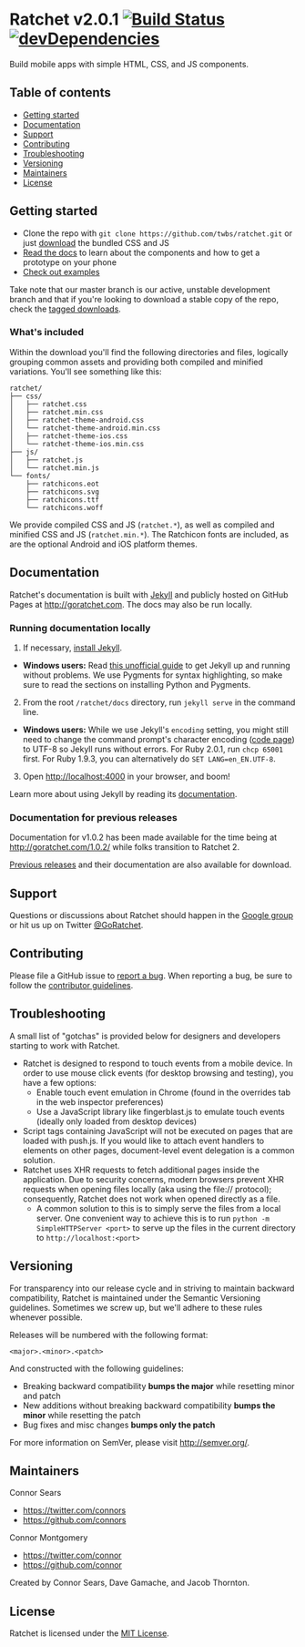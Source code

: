 # Ratchet v2.0.1 [![Build Status](https://secure.travis-ci.org/twbs/ratchet.png)](http://travis-ci.org/twbs/ratchet) [![devDependencies](https://david-dm.org/twbs/ratchet/dev-status.png?theme=shields.io)](https://david-dm.org/twbs/ratchet#info=devDependencies)

Build mobile apps with simple HTML, CSS, and JS components.

## Table of contents

- [Getting started](#getting-started)
- [Documentation](#documentation)
- [Support](#support)
- [Contributing](#contributing)
- [Troubleshooting](#troubleshooting)
- [Versioning](#versioning)
- [Maintainers](#maintainers)
- [License](#license)

## Getting started

- Clone the repo with `git clone https://github.com/twbs/ratchet.git` or just [download](http://github.com/twbs/ratchet/archive/v2.0.1.zip) the bundled CSS and JS
- [Read the docs](http://goratchet.com) to learn about the components and how to get a prototype on your phone
- [Check out examples](http://goratchet.com/examples/)

Take note that our master branch is our active, unstable development branch and that if you're looking to download a stable copy of the repo, check the [tagged downloads](https://github.com/twbs/ratchet/tags).

### What's included

Within the download you'll find the following directories and files, logically grouping common assets and providing both compiled and minified variations. You'll see something like this:

```
ratchet/
├── css/
│   ├── ratchet.css
│   ├── ratchet.min.css
│   ├── ratchet-theme-android.css
│   └── ratchet-theme-android.min.css
│   ├── ratchet-theme-ios.css
│   └── ratchet-theme-ios.min.css
├── js/
│   ├── ratchet.js
│   └── ratchet.min.js
└── fonts/
    ├── ratchicons.eot
    ├── ratchicons.svg
    ├── ratchicons.ttf
    └── ratchicons.woff
```

We provide compiled CSS and JS (`ratchet.*`), as well as compiled and minified CSS and JS (`ratchet.min.*`). The Ratchicon fonts are included, as are the optional Android and iOS platform themes.

## Documentation

Ratchet's documentation is built with [Jekyll](http://jekyllrb.com) and publicly hosted on GitHub Pages at <http://goratchet.com>. The docs may also be run locally.

### Running documentation locally

1. If necessary, [install Jekyll](http://jekyllrb.com/docs/installation).
  - **Windows users:** Read [this unofficial guide](https://github.com/juthilo/run-jekyll-on-windows/) to get Jekyll up and running without problems. We use Pygments for syntax highlighting, so make sure to read the sections on installing Python and Pygments.
2. From the root `/ratchet/docs` directory, run `jekyll serve` in the command line.
  - **Windows users:** While we use Jekyll's `encoding` setting, you might still need to change the command prompt's character encoding ([code page](http://en.wikipedia.org/wiki/Windows_code_page)) to UTF-8 so Jekyll runs without errors. For Ruby 2.0.1, run `chcp 65001` first. For Ruby 1.9.3, you can alternatively do `SET LANG=en_EN.UTF-8`.
3. Open <http://localhost:4000> in your browser, and boom!

Learn more about using Jekyll by reading its [documentation](http://jekyllrb.com/docs/home/).

### Documentation for previous releases

Documentation for v1.0.2 has been made available for the time being at <http://goratchet.com/1.0.2/> while folks transition to Ratchet 2.

[Previous releases](https://github.com/twbs/ratchet/releases) and their documentation are also available for download.

## Support

Questions or discussions about Ratchet should happen in the [Google group](https://groups.google.com/forum/#!forum/goratchet) or hit us up on Twitter [@GoRatchet](https://twitter.com/goratchet).

## Contributing

Please file a GitHub issue to [report a bug](https://github.com/twbs/ratchet/issues). When reporting a bug, be sure to follow the [contributor guidelines](https://github.com/twbs/ratchet/blob/master/CONTRIBUTING.md).

## Troubleshooting

A small list of "gotchas" is provided below for designers and developers starting to work with Ratchet.

- Ratchet is designed to respond to touch events from a mobile device. In order to use mouse click events (for desktop browsing and testing), you have a few options:
  - Enable touch event emulation in Chrome (found in the overrides tab in the web inspector preferences)
  - Use a JavaScript library like fingerblast.js to emulate touch events (ideally only loaded from desktop devices)
- Script tags containing JavaScript will not be executed on pages that are loaded with push.js. If you would like to attach event handlers to elements on other pages, document-level event delegation is a common solution.
- Ratchet uses XHR requests to fetch additional pages inside the application. Due to security concerns, modern browsers prevent XHR requests when opening files locally (aka using the file:// protocol); consequently, Ratchet does not work when opened directly as a file.
  - A common solution to this is to simply serve the files from a local server. One convenient way to achieve this is to run ```python -m SimpleHTTPServer <port>``` to serve up the files in the current directory to ```http://localhost:<port>```

## Versioning

For transparency into our release cycle and in striving to maintain backward compatibility, Ratchet is maintained under the Semantic Versioning guidelines. Sometimes we screw up, but we'll adhere to these rules whenever possible.

Releases will be numbered with the following format:

`<major>.<minor>.<patch>`

And constructed with the following guidelines:

- Breaking backward compatibility **bumps the major** while resetting minor and patch
- New additions without breaking backward compatibility **bumps the minor** while resetting the patch
- Bug fixes and misc changes **bumps only the patch**

For more information on SemVer, please visit <http://semver.org/>.

## Maintainers

Connor Sears

- <https://twitter.com/connors>
- <https://github.com/connors>


Connor Montgomery

- <https://twitter.com/connor>
- <https://github.com/connor>


Created by Connor Sears, Dave Gamache, and Jacob Thornton.


## License

Ratchet is licensed under the [MIT License](http://opensource.org/licenses/MIT).
